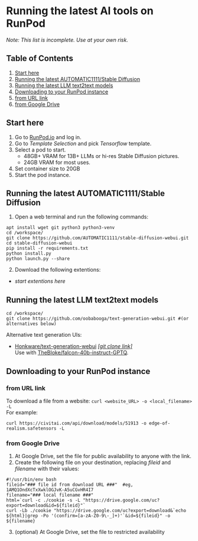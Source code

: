 # Running the latest AI tools on RunPod
_Note: This list is incomplete. Use at your own risk._

## Table of Contents
1. [Start here](#start-here)
2. [Running the latest AUTOMATIC1111/Stable Diffusion](#running-the-latest-automatic1111stable-diffusion)
3. [Running the latest LLM text2text models](#running-the-latest-llm-text2text-models)
4. [Downloading to your RunPod instance](#downloading-to-your-runpod-instance)
  1. [from URL link](#from-url-link)
  2. [from Google Drive](#from-google-drive)

## Start here
1. Go to [RunPod.io](https://runpod.io) and log in.
2. Go to _Template Selection_ and pick _Tensorflow_ template.
3. Select a pod to start.  
    - 48GB+ VRAM for 13B+ LLMs or hi-res Stable Diffusion pictures.
    - 24GB VRAM for most uses.
4. Set container size to 20GB
5. Start the pod instance.

## Running the latest AUTOMATIC1111/Stable Diffusion
1. Open a web terminal and run the following commands:
```
apt install wget git python3 python3-venv
cd /workspace/
git clone https://github.com/AUTOMATIC1111/stable-diffusion-webui.git
cd stable-diffusion-webui
pip install -r requirements.txt
python install.py
python launch.py --share
```
2. Download the following extentions:
  - _start extentions here_

## Running the latest LLM text2text models
```
cd /workspace/
git clone https://github.com/oobabooga/text-generation-webui.git #(or alternatives below)

```
Alternative text generation UIs:
- [Honkware/text-generation-webui](https://github.com/Honkware/text-generation-webui) [_[git clone link]_](https://github.com/Honkware/text-generation-webui.git)  
Use with [TheBloke/falcon-40b-instruct-GPTQ](https://huggingface.co/TheBloke/falcon-40b-instruct-GPTQ).


## Downloading to your RunPod instance

### from URL link
To download a file from a website: ```curl <website_URL> -o <local_filename> -L```  
For example:
```
curl https://civitai.com/api/download/models/51913 -o edge-of-realism.safetensors -L
```

### from Google Drive
1. At Google Drive, set the file for public availability to anyone with the link.
2. Create the following file on your destination, replacing _fileid_ and _filename_ with their values:
```
#!/usr/bin/env bash
fileid="### file id from download URL ###"  #eg, 1AMQ1OndXcTxXwklOGJvK-A5uCGvHR4I7
filename="### local filename ###"
html=`curl -c ./cookie -s -L "https://drive.google.com/uc?export=download&id=${fileid}"`
curl -Lb ./cookie "https://drive.google.com/uc?export=download&`echo ${html}|grep -Po '(confirm=[a-zA-Z0-9\-_]+)'`&id=${fileid}" -o ${filename}
```
3. (optional) At Google Drive, set the file to restricted availability 
